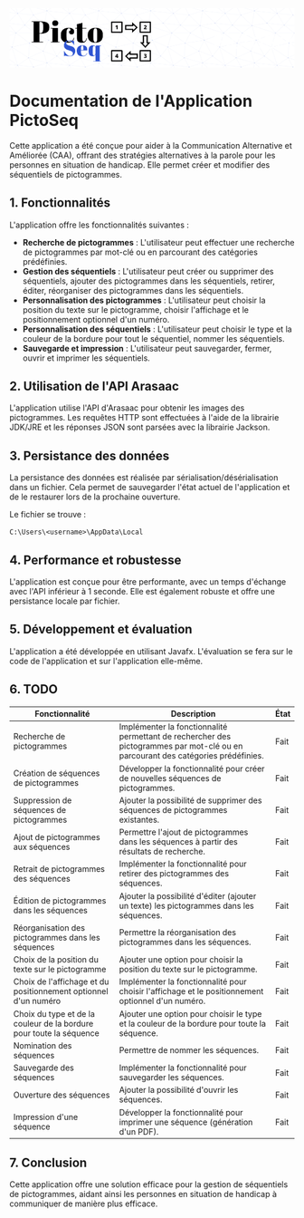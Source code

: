 ![Header](./src/main/resources/images/github-header-image.png)

# Documentation de l'Application PictoSeq
Cette application a été conçue pour aider à la Communication Alternative et Améliorée (CAA), offrant des stratégies alternatives à la parole pour les personnes en situation de handicap. Elle permet créer et modifier des séquentiels de pictogrammes.

## 1. Fonctionnalités
L'application offre les fonctionnalités suivantes :

- **Recherche de pictogrammes** : L'utilisateur peut effectuer une recherche de pictogrammes par mot-clé ou en parcourant des catégories prédéfinies.
- **Gestion des séquentiels** : L'utilisateur peut créer ou supprimer des séquentiels, ajouter des pictogrammes dans les séquentiels, retirer, éditer, réorganiser des pictogrammes dans les séquentiels.
- **Personnalisation des pictogrammes** : L'utilisateur peut choisir la position du texte sur le pictogramme, choisir l'affichage et le positionnement optionnel d'un numéro.
- **Personnalisation des séquentiels** : L'utilisateur peut choisir le type et la couleur de la bordure pour tout le séquentiel, nommer les séquentiels.
- **Sauvegarde et impression** : L'utilisateur peut sauvegarder, fermer, ouvrir et imprimer les séquentiels.

## 2. Utilisation de l'API Arasaac
L'application utilise l'API d'Arasaac pour obtenir les images des pictogrammes. Les requêtes HTTP sont effectuées à l'aide de la librairie JDK/JRE et les réponses JSON sont parsées avec la librairie Jackson.

## 3. Persistance des données
La persistance des données est réalisée par sérialisation/désérialisation dans un fichier. Cela permet de sauvegarder l'état actuel de l'application et de le restaurer lors de la prochaine ouverture.

Le fichier se trouve :
```
C:\Users\<username>\AppData\Local
```

## 4. Performance et robustesse
L'application est conçue pour être performante, avec un temps d'échange avec l'API inférieur à 1 seconde. Elle est également robuste et offre une persistance locale par fichier.

## 5. Développement et évaluation
L'application a été développée en utilisant Javafx. L'évaluation se fera sur le code de l'application et sur l'application elle-même.

## 6. TODO
| Fonctionnalité                                                      | Description                                                                                                                      | État     |
|---------------------------------------------------------------------|----------------------------------------------------------------------------------------------------------------------------------|----------|
| Recherche de pictogrammes                                           | Implémenter la fonctionnalité permettant de rechercher des pictogrammes par mot-clé ou en parcourant des catégories prédéfinies. | Fait     |
| Création de séquences de pictogrammes                               | Développer la fonctionnalité pour créer de nouvelles séquences de pictogrammes.                                                  | Fait     |
| Suppression de séquences de pictogrammes                            | Ajouter la possibilité de supprimer des séquences de pictogrammes existantes.                                                    | Fait     |
| Ajout de pictogrammes aux séquences                                 | Permettre l'ajout de pictogrammes dans les séquences à partir des résultats de recherche.                                        | Fait     |
| Retrait de pictogrammes des séquences                               | Implémenter la fonctionnalité pour retirer des pictogrammes des séquences.                                                       | Fait     |
| Édition de pictogrammes dans les séquences                          | Ajouter la possibilité d'éditer (ajouter un texte) les pictogrammes dans les séquences.                                          | Fait     |
| Réorganisation des pictogrammes dans les séquences                  | Permettre la réorganisation des pictogrammes dans les séquences.                                                                 | Fait     |
| Choix de la position du texte sur le pictogramme                    | Ajouter une option pour choisir la position du texte sur le pictogramme.                                                         | Fait     |
| Choix de l'affichage et du positionnement optionnel d'un numéro     | Implémenter la fonctionnalité pour choisir l'affichage et le positionnement optionnel d'un numéro.                               | Fait     |
| Choix du type et de la couleur de la bordure pour toute la séquence | Ajouter une option pour choisir le type et la couleur de la bordure pour toute la séquence.                                      | Fait     |
| Nomination des séquences                                            | Permettre de nommer les séquences.                                                                                               | Fait     |
| Sauvegarde des séquences                                            | Implémenter la fonctionnalité pour sauvegarder les séquences.                                                                    | Fait     |
| Ouverture des séquences                                             | Ajouter la possibilité d'ouvrir les séquences.                                                                                   | Fait     |
| Impression d'une séquence                                           | Développer la fonctionnalité pour imprimer une séquence (génération d'un PDF).                                                   | Fait     |

## 7. Conclusion
Cette application offre une solution efficace pour la gestion de séquentiels de pictogrammes, aidant ainsi les personnes en situation de handicap à communiquer de manière plus efficace.
